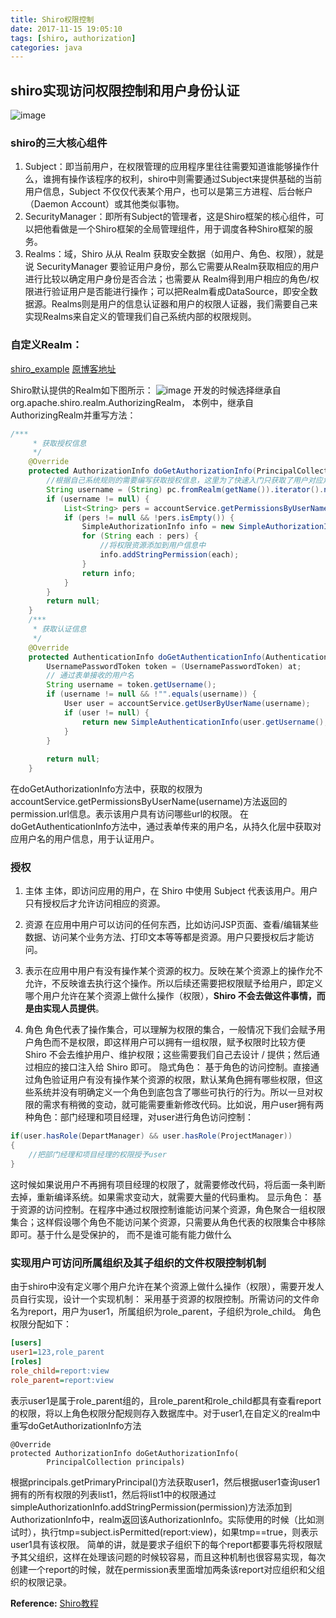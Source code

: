 ```yaml
---
title: Shiro权限控制
date: 2017-11-15 19:05:10
tags: [shiro, authorization]
categories: java
---
```


## shiro实现访问权限控制和用户身份认证


![image](http://wiki.jikexueyuan.com/project/shiro/images/3.png)
### shiro的三大核心组件
1. Subject：即当前用户，在权限管理的应用程序里往往需要知道谁能够操作什么，谁拥有操作该程序的权利，shiro中则需要通过Subject来提供基础的当前用户信息，Subject 不仅仅代表某个用户，也可以是第三方进程、后台帐户（Daemon Account）或其他类似事物。
2. SecurityManager：即所有Subject的管理者，这是Shiro框架的核心组件，可以把他看做是一个Shiro框架的全局管理组件，用于调度各种Shiro框架的服务。
3. Realms：域，Shiro 从从 Realm 获取安全数据（如用户、角色、权限），就是说 SecurityManager 要验证用户身份，那么它需要从Realm获取相应的用户进行比较以确定用户身份是否合法；也需要从 Realm得到用户相应的角色/权限进行验证用户是否能进行操作；可以把Realm看成DataSource，即安全数据源。Realms则是用户的信息认证器和用户的权限人证器，我们需要自己来实现Realms来自定义的管理我们自己系统内部的权限规则。
<!--more-->

### 自定义Realm：
[shiro_example](https://github.com/swinglife/shiro_ex)
[原博客地址](http://blog.csdn.net/swingpyzf/article/details/46342023/#reply)

Shiro默认提供的Realm如下图所示：
![image](http://wiki.jikexueyuan.com/project/shiro/images/5.png)
开发的时候选择继承自org.apache.shiro.realm.AuthorizingRealm， 本例中，继承自AuthorizingRealm并重写方法：
```java
/*** 
     * 获取授权信息 
     */  
    @Override  
    protected AuthorizationInfo doGetAuthorizationInfo(PrincipalCollection pc) {  
        //根据自己系统规则的需要编写获取授权信息，这里为了快速入门只获取了用户对应角色的资源url信息  
        String username = (String) pc.fromRealm(getName()).iterator().next();  
        if (username != null) {  
            List<String> pers = accountService.getPermissionsByUserName(username);  
            if (pers != null && !pers.isEmpty()) {  
                SimpleAuthorizationInfo info = new SimpleAuthorizationInfo();  
                for (String each : pers) {  
                    //将权限资源添加到用户信息中  
                    info.addStringPermission(each);  
                }  
                return info;  
            }  
        }  
        return null;  
    }  
    /*** 
     * 获取认证信息 
     */  
    @Override  
    protected AuthenticationInfo doGetAuthenticationInfo(AuthenticationToken at) throws AuthenticationException {  
        UsernamePasswordToken token = (UsernamePasswordToken) at;  
        // 通过表单接收的用户名  
        String username = token.getUsername();  
        if (username != null && !"".equals(username)) {  
            User user = accountService.getUserByUserName(username);  
            if (user != null) {  
                return new SimpleAuthenticationInfo(user.getUsername(), user.getPassword(), getName());  
            }  
        }  
  
        return null;  
    }
```
在doGetAuthorizationInfo方法中，获取的权限为accountService.getPermissionsByUserName(username)方法返回的permission.url信息。表示该用户具有访问哪些url的权限。
在doGetAuthenticationInfo方法中，通过表单传来的用户名，从持久化层中获取对应用户名的用户信息，用于认证用户。

### 授权
1. 主体
主体，即访问应用的用户，在 Shiro 中使用 Subject 代表该用户。用户只有授权后才允许访问相应的资源。

2. 资源
在应用中用户可以访问的任何东西，比如访问JSP页面、查看/编辑某些数据、访问某个业务方法、打印文本等等都是资源。用户只要授权后才能访问。

3. 表示在应用中用户有没有操作某个资源的权力。反映在某个资源上的操作允不允许，不反映谁去执行这个操作。所以后续还需要把权限赋予给用户，即定义哪个用户允许在某个资源上做什么操作（权限），**Shiro 不会去做这件事情，而是由实现人员提供**。
4. 角色
角色代表了操作集合，可以理解为权限的集合，一般情况下我们会赋予用户角色而不是权限，即这样用户可以拥有一组权限，赋予权限时比较方便
Shiro 不会去维护用户、维护权限；这些需要我们自己去设计 / 提供；然后通过相应的接口注入给 Shiro 即可。
隐式角色：
基于角色的访问控制。直接通过角色验证用户有没有操作某个资源的权限，默认某角色拥有哪些权限，但这些系统并没有明确定义一个角色到底包含了哪些可执行的行为。所以一旦对权限的需求有稍微的变动，就可能需要重新修改代码。比如说，用户user拥有两种角色：部门经理和项目经理，对user进行角色访问控制：
```java
if(user.hasRole(DepartManager) && user.hasRole(ProjectManager))
{
    //把部门经理和项目经理的权限授予user
}
```
这时候如果说用户不再拥有项目经理的权限了，就需要修改代码，将后面一条判断去掉，重新编译系统。如果需求变动大，就需要大量的代码重构。
显示角色：
基于资源的访问控制。在程序中通过权限控制谁能访问某个资源，角色聚合一组权限集合；这样假设哪个角色不能访问某个资源，只需要从角色代表的权限集合中移除即可。基于什么是受保护的， 而不是谁可能有能力做什么

### 实现用户可访问所属组织及其子组织的文件权限控制机制
由于shiro中没有定义哪个用户允许在某个资源上做什么操作（权限），需要开发人员自行实现，设计一个实现机制：
采用基于资源的权限控制。所需访问的文件命名为report，用户为user1，所属组织为role_parent，子组织为role_child。
角色权限分配如下：
```ini
[users]
user1=123,role_parent
[roles]
role_child=report:view
role_parent=report:view
```
表示user1是属于role_parent组的，且role_parent和role_child都具有查看report的权限，将以上角色权限分配规则存入数据库中。对于user1,在自定义的realm中重写doGetAuthorizationInfo方法
```
@Override  
protected AuthorizationInfo doGetAuthorizationInfo(  
        PrincipalCollection principals)
```
根据principals.getPrimaryPrincipal()方法获取user1，然后根据user1查询user1拥有的所有权限的列表list1，然后将list1中的权限通过simpleAuthorizationInfo.addStringPermission(permission)方法添加到AuthorizationInfo中，realm返回该AuthorizationInfo。实际使用的时候（比如测试时），执行tmp=subject.isPermitted(report:view)，如果tmp==true，则表示user1具有该权限。
简单的讲，就是要求子组织下的每个report都要事先将权限赋予其父组织，这样在处理该问题的时候较容易，而且这种机制也很容易实现，每次创建一个report的时候，就在permission表里面增加两条该report对应组织和父组织的权限记录。

**Reference:**
[Shiro教程](http://wiki.jikexueyuan.com/project/shiro/)
